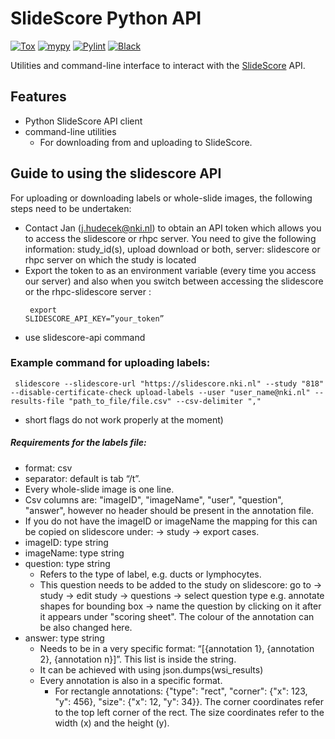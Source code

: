 # SlideScore Python API
[![Tox](https://github.com/NKI-AI/slidescore-api/actions/workflows/tox.yml/badge.svg)](https://github.com/NKI-AI/slidescore-api/actions/workflows/tox.yml)
[![mypy](https://github.com/NKI-AI/slidescore-api/actions/workflows/mypy.yml/badge.svg)](https://github.com/NKI-AI/slidescore-api/actions/workflows/mypy.yml)
[![Pylint](https://github.com/NKI-AI/slidescore-api/actions/workflows/pylint.yml/badge.svg)](https://github.com/NKI-AI/slidescore-api/actions/workflows/pylint.yml)
[![Black](https://github.com/NKI-AI/slidescore-api/actions/workflows/black.yml/badge.svg)](https://github.com/NKI-AI/slidescore-api/actions/workflows/black.yml)

Utilities and command-line interface to interact with the [SlideScore](https://slidescore.com) API.

## Features
- Python SlideScore API client
- command-line utilities
  * For downloading from and uploading to SlideScore.


## Guide to using the slidescore API 
For uploading or downloading labels or whole-slide images, the following steps need to be undertaken:
- Contact Jan (j.hudecek@nki.nl) to obtain an API token which allows you to access the slidescore or rhpc server. You need to give the following information: study_id(s), upload download or both, server: slidescore or rhpc server on which the study is located
- Export the token to as an environment variable (every time you access our server) and also when you switch between accessing the slidescore or the rhpc-slidescore server : <pre><code> export SLIDESCORE_API_KEY=”your_token”</code></pre>
- use slidescore-api command

### Example command for uploading labels:
<pre><code> slidescore --slidescore-url "https://slidescore.nki.nl" --study "818"  --disable-certificate-check upload-labels --user "user_name@nki.nl" --results-file "path_to_file/file.csv" --csv-delimiter "," </code></pre>
- short flags do not work properly  at the moment) 
##### Requirements for the labels file:
- format: csv
- separator: default is tab “/t”.
- Every whole-slide image is one line.
- Csv columns are: "imageID", "imageName", "user", "question", "answer", however no header should be present in the annotation file.
- If you do not have the imageID or imageName the mapping for this can be copied on slidescore under: → study → export cases.
- imageID: type string
- imageName: type string
- question: type string    
  - Refers to the type of label, e.g. ducts or lymphocytes. 
  - This question needs to be added to the study on slidescore: go to →  study →  edit study →  questions →  select question type e.g. annotate shapes for bounding box →  name the question by clicking on it after it appears under "scoring sheet". The colour of the annotation can be also changed here.
- answer: type string 
  - Needs to be in a very specific format: “[{annotation 1}, {annotation 2}, {annotation n}]”. This list is inside the string.
  - It can be achieved with using json.dumps(wsi_results)
  - Every annotation is also in a specific format. 
    - For rectangle annotations: {"type": "rect", "corner": {"x": 123, "y": 456}, "size": {"x": 12, "y": 34}}. The corner coordinates refer to the top left corner of the rect. The size coordinates refer to the width (x) and the height (y). 
